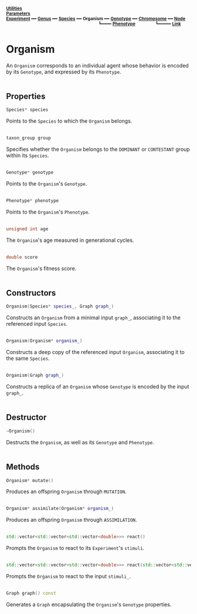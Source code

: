 <sub>**[Utilities](utilities.md)**</sub>  
<sub>**[Parameters](parameters.md)**</sub>  
<sub>**[Experiment](experiment.md)** ━━ **[Genus](genus.md)** ━━ **[Species](species.md)** ━━ **Organism** ━━ **[Genotype](genotype.md)** ━━ **[Chromosome](chromosome.md)** ━━ **[Node](node.md)**</sub>  
&nbsp;&nbsp;&nbsp;&nbsp;&nbsp;&nbsp;&nbsp;&nbsp;&nbsp;&nbsp;&nbsp;&nbsp;&nbsp;&nbsp;&nbsp;&nbsp;&nbsp;&nbsp;&nbsp;&nbsp;&nbsp;&nbsp;&nbsp;&nbsp;&nbsp;&nbsp;&nbsp;&nbsp;&nbsp;&nbsp;&nbsp;&nbsp;&nbsp;&nbsp;&nbsp;&nbsp;&nbsp;&nbsp;&nbsp;&nbsp;&nbsp;&nbsp;&nbsp;&nbsp;&nbsp;&nbsp;&nbsp;&nbsp;&nbsp;&nbsp;&nbsp;&nbsp;&nbsp;&nbsp;&nbsp;&nbsp;&nbsp;&nbsp;&nbsp;&nbsp;&nbsp;&nbsp;&nbsp;
<sup>┗━━━━ **[Phenotype](phenotype.md)**</sup>
&nbsp;&nbsp;&nbsp;&nbsp;&nbsp;&nbsp;&nbsp;&nbsp;&nbsp;&nbsp;&nbsp;&nbsp;
<sup>┗━━━━━ **[Link](link.md)**</sup>  

# Organism

An `Organism` corresponds to an individual agent whose behavior is encoded by its `Genotype`, and expressed by its `Phenotype`.  
&nbsp;


## Properties

```C++
Species* species
```

Points to the `Species` to which the `Organism` belongs.  
&nbsp;


```C++
taxon_group group
```

Specifies whether the `Organism` belongs to the `DOMINANT` or `CONTESTANT` group within its `Species`.  
&nbsp;


```C++
Genotype* genotype
```

Points to the `Organism`'s `Genotype`.  
&nbsp;


```C++
Phenotype* phenotype
```

Points to the `Organism`'s `Phenotype`.  
&nbsp;


```C++
unsigned int age
```

The `Organism`'s age measured in generational cycles.  
&nbsp;


```C++
double score
```

The `Organism`'s fitness score.  
&nbsp;


## Constructors

```C++
Organism(Species* species_, Graph graph_)
```

Constructs an `Organism` from a minimal input `graph_`, associating it to the referenced input `Species`.  
&nbsp;


```C++
Organism(Organism* organism_)
```

Constructs a deep copy of the referenced input `Organism`, associating it to the same `Species`.  
&nbsp;


```C++
Organism(Graph graph_)
```

Constructs a replica of an `Organism` whose `Genotype` is encoded by the input `graph_`.  
&nbsp;


## Destructor

```C++
~Organism()
```

Destructs the `Organism`, as well as its `Genotype` and `Phenotype`.  
&nbsp;


## Methods

```C++
Organism* mutate()
```

Produces an offspring `Organism` through `MUTATION`.  
&nbsp;


```C++
Organism* assimilate(Organism* organism_)
```

Produces an offspring `Organism` through `ASSIMILATION`.  
&nbsp;


```C++
std::vector<std::vector<std::vector<double>>> react()
```

Prompts the `Organism` to react to its `Experiment`'s `stimuli`.  
&nbsp;


```C++
std::vector<std::vector<std::vector<double>>> react(std::vector<std::vector<std::vector<double>>> stimuli_)
```

Prompts the `Organism` to react to the input `stimuli_`.  
&nbsp;


```C++
Graph graph() const
```

Generates a `Graph` encapsulating the `Organism`'s `Genotype` properties.  
&nbsp;
